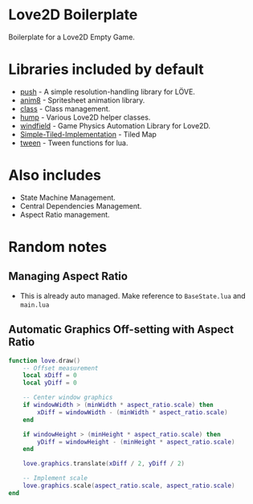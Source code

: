 # Love2D Boilerplate
Boilerplate for a Love2D Empty Game.

# Libraries included by default
* [push](https://github.com/Ulydev/push) - A simple resolution-handling library for LÖVE.
* [anim8](https://github.com/kikito/anim8) - Spritesheet animation library.
* [class](https://github.com/jonstoler/class.lua) - Class management.
* [hump](https://github.com/vrld/hump) - Various Love2D helper classes.
* [windfield](https://github.com/a327ex/windfield) - Game Physics Automation Library for Love2D.
* [Simple-Tiled-Implementation](https://github.com/karai17/Simple-Tiled-Implementation) - Tiled Map
* [tween](https://github.com/kikito/tween.lua) - Tween functions for lua.

# Also includes
* State Machine Management.
* Central Dependencies Management.
* Aspect Ratio management.

# Random notes
## Managing Aspect Ratio
* This is already auto managed. Make reference to `BaseState.lua` and `main.lua`

## Automatic Graphics Off-setting with Aspect Ratio
```lua
function love.draw()
    -- Offset measurement
    local xDiff = 0
    local yDiff = 0

    -- Center window graphics
    if windowWidth > (minWidth * aspect_ratio.scale) then
        xDiff = windowWidth - (minWidth * aspect_ratio.scale)
    end

    if windowHeight > (minHeight * aspect_ratio.scale) then
        yDiff = windowHeight - (minHeight * aspect_ratio.scale)
    end

    love.graphics.translate(xDiff / 2, yDiff / 2)

    -- Implement scale
    love.graphics.scale(aspect_ratio.scale, aspect_ratio.scale)
end
```

